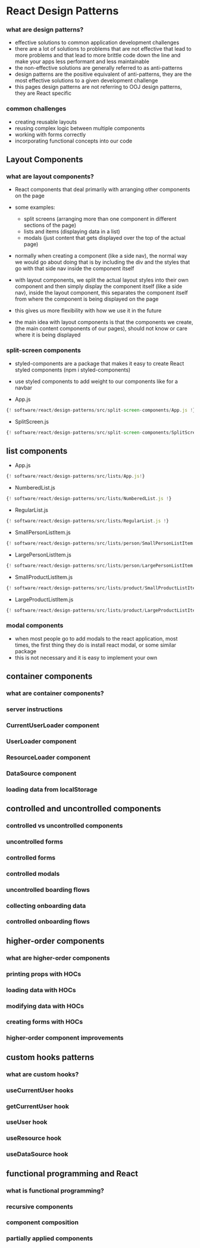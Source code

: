 # React Design Patterns



### what are design patterns?

- effective solutions to common application development challenges
- there are a lot of solutions to problems that are not effective that lead to more problems and that lead to more brittle code down the line and make your apps less performant and less maintainable
- the non-effective solutions are generally referred to as anti-patterns
- design patterns are the positive equivalent of anti-patterns, they are the most effective solutions to a given development challenge
- this pages design patterns are not referring to OOJ design patterns, they are React specific

### common challenges

- creating reusable layouts
- reusing complex logic between multiple components
- working with forms correctly 
- incorporating functional concepts into our code 

## Layout Components

### what are layout components?

- React components that deal primarily with arranging other components on the page
- some examples:

    - split screens (arranging more than one component in different sections of the page)
    - lists and items (displaying data in a list)
    - modals (just content that gets displayed over the top of the actual page)

    
- normally when creating a component (like a side nav), the normal way we would go about doing that is by including the div and the styles that go with that side nav inside the component itself
- with layout components, we split the actual layout styles into their own component and then simply display the component itself (like a side nav), inside the layout component, this separates the component itself from where the component is being displayed on the page 
- this gives us more flexibility with how we use it in the future
- the main idea with layout components is that the components we create, (the main content components of our pages), should not know or care where it is being displayed

### split-screen components 

- styled-components are a package that makes it easy to create React styled components (npm i styled-components)

- use styled components to add weight to our components like for a navbar

- App.js

```javascript
{! software/react/design-patterns/src/split-screen-components/App.js !}
```

- SplitScreen.js

```javascript
{! software/react/design-patterns/src/split-screen-components/SplitScreen.js !}
```

## list components


-  App.js

```javascript
{! software/react/design-patterns/src/lists/App.js!}
```

- NumberedList.js

```javascript
{! software/react/design-patterns/src/lists/NumberedList.js !}
```

- RegularList.js

```javascript
{! software/react/design-patterns/src/lists/RegularList.js !}
```

- SmallPersonListItem.js

```javascript
{! software/react/design-patterns/src/lists/person/SmallPersonListItem.js !}
```

- LargePersonListItem.js

```javascript
{! software/react/design-patterns/src/lists/person/LargePersonListItem.js !}
```

- SmallProductListItem.js

```javascript
{! software/react/design-patterns/src/lists/product/SmallProductListItem.js !}
```

- LargeProductListItem.js

```javascript
{! software/react/design-patterns/src/lists/product/LargeProductListItem.js !}
```
### modal components

- when most people go to add modals to the react application, most times, the first thing they do is install react modal, or some similar package
- this is not necessary and it is easy to implement your own

## container components

### what are container components?

### server instructions 

### CurrentUserLoader component

### UserLoader component

### ResourceLoader component

### DataSource component

### loading data from localStorage

## controlled and uncontrolled components

### controlled vs uncontrolled components

### uncontrolled forms

### controlled forms

### controlled modals

### uncontrolled boarding flows

### collecting onboarding data 

### controlled onboarding flows

## higher-order components

### what are higher-order components

### printing props with HOCs

### loading data with HOCs

### modifying data with HOCs

### creating forms with HOCs

### higher-order component improvements

## custom hooks patterns 

### what are custom hooks?

### useCurrentUser hooks

### getCurrentUser hook 

### useUser hook

### useResource hook 

### useDataSource hook 

## functional programming and React 

### what is functional programming? 

### recursive components

### component composition

### partially applied components

